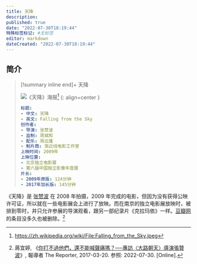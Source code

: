 ```yaml
---
title: 天降
description:
published: true
date: "2022-07-30T18:19:44"
特殊标签标记: #无标签
editor: markdown
dateCreated: "2022-07-30T18:19:44"
---
```


## 简介

> [!summary inline end]+ 天降
>
> ![《天降》海报](https://s3.tebi.io/ggame/video/天降/Falling_from_the_Sky.webp)[^photo]
> {: align=center }
>
> ```yaml
> 标题:
> - 中文: 天降
> - 英文: Falling from the Sky
> 创作者:
> - 导演: 张赞波
> - 监制: 周斌和
> - 配乐: 周云蓬
> - 制片商: 渐近线电影工作室
> 上映时间: 2009年
> 上映位置:
> - 北京独立电影展
> - 第六届中国独立影像年度展
> 片长:
> - 2009年原版: 124分钟
> - 2017年加长版: 145分钟
> ```

[^photo]: <https://zh.wikipedia.org/wiki/File:Falling_from_the_Sky.jpeg>

《天降》是 [张赞波](/people/张赞波.md) 在 2008 年拍摄，2009 年完成的电影，但因为没有获得公映许可证，所以就在一些电影展会上进行了放映。而在南京的独立电影展放映时，被排到零时，并只允许参展的导演观看，跟另一部纪录片《克拉玛依》一样。[豆瓣网](/website/豆瓣网.md) 的条目没多久也被删除。[^dczp]

[^dczp]: 蔣宜婷, 《[你打不過他們，還不能喊聲痛嗎？──專訪〈大路朝天〉導演張贊波](https://web.archive.org/web/20210731190514/https://www.twreporter.org/a/director-chang-zan-po)》, 報導者 The Reporter, 2017-03-20. 参照: 2022-07-30. [Online].

